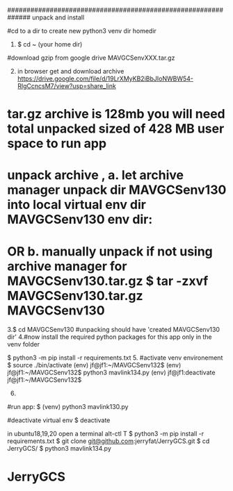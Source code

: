 ##############################################################
unpack and install

  #cd to a dir to create new python3 venv dir homedir
1. $ cd ~ (your home dir)

  #download gzip from google drive MAVGCSenvXXX.tar.gz 
  
2. in browser get and download archive https://drive.google.com/file/d/19LrXMyKB2iBbJIoNWBW54-RlgCcncsM7/view?usp=share_link 
  # tar.gz archive is 128mb you will need total unpacked sized of 428 MB user space to run app
  #   unpack archive , a. let archive manager unpack dir MAVGCSenv130 into local virtual env dir MAVGCSenv130 env dir:
  # OR b. manually unpack if not using archive manager for MAVGCSenv130.tar.gz  $ tar -zxvf  MAVGCSenv130.tar.gz MAVGCSenv130
3.$ cd MAVGCSenv130         #unpacking should have 'created MAVGCSenv130 dir'
4.#now install the required python packages for this app only in the venv folder

$ python3 -m pip install -r requirements.txt
5.
  #activate venv environement
$ source ./bin/activate
(env) jf@jf1:~/MAVGCSenv132$ 
(env) jf@jf1:~/MAVGCSenv132$ python3 mavlink134.py
(env) jf@jf1:deactivate
jf@jf1:~/MAVGCSenv132$ 

6.
  #run app:
$ (venv) python3 mavlink130.py

  #deactivate virtual env
$ deactivate 

in ubuntu18,19,20 open a terminal alt-ctl T
$ python3 -m pip install -r requirements.txt
$ git clone git@github.com:jerryfat/JerryGCS.git
$ cd JerryGCS/
$ python3 mavlink134.py 
 
 
# JerryGCS
